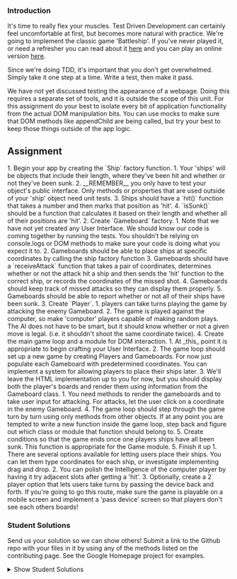 ### Introduction
It's time to really flex your muscles.  Test Driven Development can certainly feel uncomfortable at first, but becomes more natural with practice.  We're going to implement the classic game 'Battleship'.  If you've never played it, or need a refresher you can read about it [here](https://en.wikipedia.org/wiki/Battleship_(game)) and you can play an online version [here](http://en.battleship-game.org/).

Since we're doing TDD, it's important that you don't get overwhelmed.  Simply take it one step at a time.  Write a test, then make it pass.

We have not yet discussed testing the appearance of a webpage.  Doing this requires a separate set of tools, and it is outside the scope of this unit.  For this assignment do your best to isolate every bit of application functionality from the actual DOM manipulation bits.  You can use mocks to make sure that DOM methods like appendChild are being called, but try your best to keep those things outside of the app logic.

## Assignment

<div class="lesson-content__panel" markdown="1">
1. Begin your app by creating the `Ship` factory function.  
   1. Your 'ships' will be objects that include their length, where they've been hit and whether or not they've been sunk.
   2. __REMEMBER__ you only have to test your object's public interface.  Only methods or properties that are used outside of your 'ship' object need unit tests.
   3. Ships should have a `hit()` function that takes a number and then marks that position as 'hit'.
   4. `isSunk()` should be a function that calculates it based on their length and whether all of their positions are 'hit'.
2. Create `Gameboard` factory.
   1. Note that we have not yet created any User Interface.  We should know our code is coming together by running the tests.  You shouldn't be relying on console.logs or DOM methods to make sure your code is doing what you expect it to.
   2. Gameboards should be able to place ships at specific coordinates by calling the ship factory function
   3. Gameboards should have a `receiveAttack` function that takes a pair of coordinates, determines whether or not the attack hit a ship and then sends the 'hit' function to the correct ship, or records the coordinates of the missed shot.
   4. Gameboards should keep track of missed attacks so they can display them properly.
   5. Gameboards should be able to report whether or not all of their ships have been sunk.
3. Create `Player`.
   1. players can take turns playing the game by attacking the enemy Gameboard.
   2. The game is played against the computer, so make 'computer' players capable of making random plays.  The AI does not have to be smart, but it should know whether or not a given move is legal. (i.e. it shouldn't shoot the same coordinate twice).
4. Create the main game loop and a module for DOM interaction.
   1. At _this_ point it is appropriate to begin crafting your User Interface.
   2. The game loop should set up a new game by creating Players and Gameboards.  For now just populate each Gameboard with predetermined coordinates.  You can implement a system for allowing players to place their ships later.
   3. We'll leave the HTML implementation up to you for now, but you should display both the player's boards and render them using information from the Gameboard class.
      1. You need methods to render the gameboards and to take user input for attacking.  For attacks, let the user click on a coordinate in the enemy Gameboard.
   4. The game loop should step through the game turn by turn using only methods from other objects.  If at any point you are tempted to write a new function inside the game loop, step back and figure out which class or module that function should belong to.
   5. Create conditions so that the game ends once one players ships have all been sunk.  This function is appropriate for the Game module.
5. Finish it up
   1. There are several options available for letting users place their ships.  You can let them type coordinates for each ship, or investigate implementing drag and drop.
   2. You can polish the Intelligence of the computer player by having it try adjacent slots after getting a 'hit'.
   3. Optionally, create a 2 player option that lets users take turns by passing the device back and forth.  If you're going to go this route, make sure the game is playable on a mobile screen and implement a 'pass device' screen so that players don't see each others boards!
</div>

###  Student Solutions
Send us your solution so we can show others! Submit a link to the Github repo with your files in it by using any of the methods listed on the contributing page.  See the Google Homepage project for examples.

<details markdown="block">
  <summary> Show Student Solutions </summary>

- Add your solution below this line!
- [Katarzyna Kaswen-Wilk's solution](https://github.com/kikupiku/battleships) - [View in Browser](https://kikupiku.github.io/battleships/)
- [Disco Trooper's solution](https://github.com/disco-trooper/battleship) - [View in Browser](https://disco-trooper.github.io/battleship/)
- [Julio's solution](https://github.com/julio22b/battleship) - [View in Browser](https://julio22b.github.io/battleship/)
- [Braxton Lemmon's Solution](https://github.com/braxtonlemmon/battleship-react) - [View in Browser](https://braxtonlemmon.github.io/battleship-react/)
- [rainmodred's Solution](https://github.com/rainmodred/react-battleship) - [View in Browser](https://rainmodred.github.io/react-battleship/)
- [martink-rsa's Solution](https://github.com/martink-rsa/Battleships) - [View in Browser](https://martink-rsa.github.io/Battleships/)
- [Igorashs's Solution](https://github.com/igorashs/vue-battleship) - [View in Browser](https://igorashs.github.io/vue-battleship/)
- [Jason McKee's Solution](https://github.com/jttmckee/vue-battleship) - [View in Browser](https://jttmckee.github.io/vue-battleship/)
- [Ryan's and Dipto's Solution](https://github.com/rvvergara/battleship) - [View in Browser](https://ryto-battleship-game.netlify.com/)
- [Max Garber's Solution](https://github.com/bubblebooy/Odin-Javascript/tree/master/battleship) - [View in Browser](https://bubblebooy.github.io/Odin-Javascript/battleship/build/index.html)
- [Kyle and Paul's Solution](https://github.com/jklemon17/battleship) - [View in Browser](https://jklemon17.github.io/battleship)
- [theghall's Solution](https://github.com/theghall/odin-battleship) - [View in Browser](https://theghall.github.io/odin-battleship/)
- [brxck's Solution](https://github.com/brxck/odin-battleship) - [View in Browser](https://brockmcelroy.com/odin-battleship/)
- [alexfuro's Solution](https://github.com/alexfuro/odin_battleship) - [View in Browser](https://alexfuro.github.io/odin_battleship/)
- [Heyalvaro's Solution](https://github.com/heyalvaro/battleship.js) - [View in Browser](http://heyalvaro.com/battleship.js/)
- [Halkim44's Solution](https://github.com/halkim44/battleship-game) - [View in Browser](https://halkim44.github.io/battleship-game/)
- [Kelvin Liang's Solution](https://github.com/kelvin8773/odin-battle-ship) - [View in Browser](https://battleshipgame.netlify.com/)
- [Austin Ftacnik's Solution](https://github.com/aplyd/battleship) - [View in Browser](https://aplyd.github.io/battleship/)
- [ranmaru22's Solution](https://github.com/ranmaru22/battleship) - [View in Browser](https://ranmaru22.github.io/battleship/)
</details>
